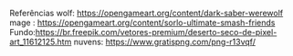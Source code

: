 Referências
wolf: https://opengameart.org/content/dark-saber-werewolf
mage : https://opengameart.org/content/sorlo-ultimate-smash-friends
Fundo:https://br.freepik.com/vetores-premium/deserto-seco-de-pixel-art_11612125.htm
nuvens: https://www.gratispng.com/png-r13vqf/
